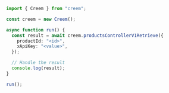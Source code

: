 <!-- Start SDK Example Usage [usage] -->
```typescript
import { Creem } from "creem";

const creem = new Creem();

async function run() {
  const result = await creem.productsControllerV1Retrieve({
    productId: "<id>",
    xApiKey: "<value>",
  });

  // Handle the result
  console.log(result);
}

run();

```
<!-- End SDK Example Usage [usage] -->
